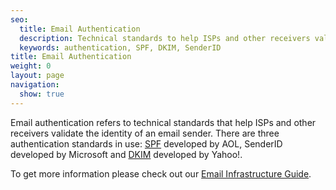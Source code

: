 ```yaml
---
seo:
  title: Email Authentication
  description: Technical standards to help ISPs and other receivers validate the identity of an email sender.
  keywords: authentication, SPF, DKIM, SenderID
title: Email Authentication
weight: 0
layout: page
navigation:
  show: true
---
```


Email authentication refers to technical standards that help ISPs and other receivers validate the identity of an email sender. There are three authentication standards in use: [SPF]({{root_url}}/Glossary/spf.html) developed by AOL, SenderID developed by Microsoft and [DKIM]({{root_url}}/Glossary/dkim.html) developed by Yahoo!.

To get more information please check out our [Email Infrastructure Guide](http://resources.sendgrid.com/email-infrastructure-guide/?mc=SendGrid%20Documentation).
